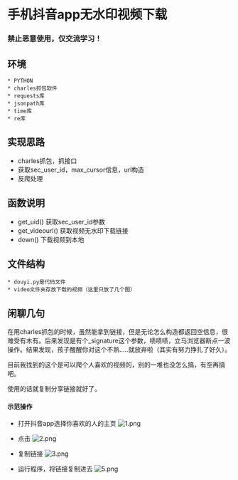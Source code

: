# 手机抖音app无水印视频下载

### 禁止恶意使用，仅交流学习！

## 环境

	* PYTHON
	* charles抓包软件
	* requests库
	* jsonpath库
	* time库
	* re库

## 实现思路

* charles抓包，抓接口
* 获取sec_user_id，max_cursor信息，url构造
* 反爬处理

## 函数说明

* get_uid()                     获取sec_user_id参数
* get_videourl()            获取视频无水印下载链接
* down()                         下载视频到本地        

## 文件结构

	* douyi.py是代码文件
	* video文件夹存放下载的视频（这里只放了几个图）

## 闲聊几句

在用charles抓包的时候，虽然能拿到链接，但是无论怎么构造都返回空信息，很难受有木有。后来发现是有个_signature这个参数，啧啧啧，立马浏览器断点一波操作。结果发现，孩子醒醒你对这个不熟.....就放弃啦（其实有努力挣扎了好久）。

目前我找到的这个是可以爬个人喜欢的视频的，别的一堆也没怎么搞，有空再搞吧。

使用的话就复制分享链接就好了。

#### 示范操作

 * 打开抖音app选择你喜欢的人的主页
   ![1.png](https://i.loli.net/2019/11/21/U9kDtFVOWmRw2Ad.png)
   
 * 点击
![2.png](https://i.loli.net/2019/11/21/vxlgsWh9dfkHpXL.png) 
 * 	复制链接
![3.png](https://i.loli.net/2019/11/21/HyzQN82qAj7DLU9.png)
* 运行程序，将链接复制进去
![5.png](https://i.loli.net/2019/11/21/liUrKgJa1wnGCOH.png)





